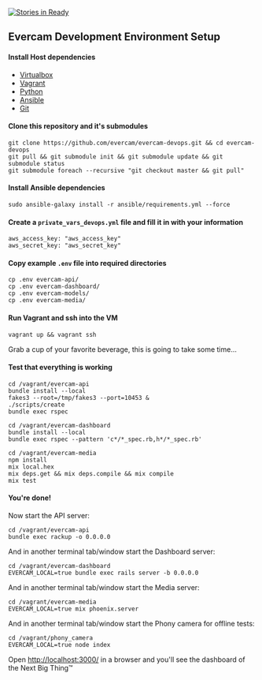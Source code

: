 [![Stories in Ready](https://badge.waffle.io/evercam/evercam-devops.png?label=ready&title=Ready)](https://waffle.io/evercam/evercam-devops)
## Evercam Development Environment Setup

#### Install Host dependencies

* [Virtualbox](https://www.virtualbox.org/wiki/Downloads)
* [Vagrant](http://www.vagrantup.com/downloads.html)
* [Python](https://www.python.org/downloads/)
* [Ansible](http://docs.ansible.com/ansible/intro_installation.html)
* [Git](http://git-scm.com/downloads)

#### Clone this repository and it's submodules

```
git clone https://github.com/evercam/evercam-devops.git && cd evercam-devops
git pull && git submodule init && git submodule update && git submodule status
git submodule foreach --recursive "git checkout master && git pull"
```

#### Install Ansible dependencies

```
sudo ansible-galaxy install -r ansible/requirements.yml --force
```

#### Create a `private_vars_devops.yml` file and fill it in with your information

```
aws_access_key: "aws_access_key"
aws_secret_key: "aws_secret_key"
```

#### Copy example `.env` file into required directories

```
cp .env evercam-api/
cp .env evercam-dashboard/
cp .env evercam-models/
cp .env evercam-media/
```

#### Run Vagrant and ssh into the VM

```
vagrant up && vagrant ssh
```

Grab a cup of your favorite beverage, this is going to take some time...

#### Test that everything is working

```
cd /vagrant/evercam-api
bundle install --local
fakes3 --root=/tmp/fakes3 --port=10453 &
./scripts/create
bundle exec rspec

cd /vagrant/evercam-dashboard
bundle install --local
bundle exec rspec --pattern 'c*/*_spec.rb,h*/*_spec.rb'

cd /vagrant/evercam-media
npm install
mix local.hex
mix deps.get && mix deps.compile && mix compile
mix test
```

#### You're done!

Now start the API server:

```
cd /vagrant/evercam-api
bundle exec rackup -o 0.0.0.0
```

And in another terminal tab/window start the Dashboard server:

```
cd /vagrant/evercam-dashboard
EVERCAM_LOCAL=true bundle exec rails server -b 0.0.0.0
```

And in another terminal tab/window start the Media server:

```
cd /vagrant/evercam-media
EVERCAM_LOCAL=true mix phoenix.server
```

And in another terminal tab/window start the Phony camera for offline tests:

```
cd /vagrant/phony_camera
EVERCAM_LOCAL=true node index
```

Open [http://localhost:3000/](http://localhost:3000/) in a browser and you'll see the dashboard of the Next Big Thing&trade;
